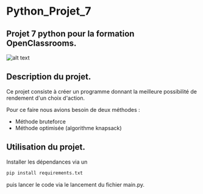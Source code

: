# Python_Projet_7

## Projet 7 python pour la formation OpenClassrooms.

![alt text](https://user.oc-static.com/upload/2020/09/18/1600429119334_P6.png "Logo AlgoInvest&Trade")

## Description du projet.

 Ce projet consiste à créer un programme donnant la meilleure possibilité de rendement d'un choix d'action. 
 
 Pour ce faire nous avions besoin de deux méthodes :
  + Méthode bruteforce
  + Méthode optimisée (algorithme knapsack)
 
 ## Utilisation du projet.
 
 Installer les dépendances via un 
 ```python
pip install requirements.txt
```

puis lancer le code via le lancement du fichier main.py.
